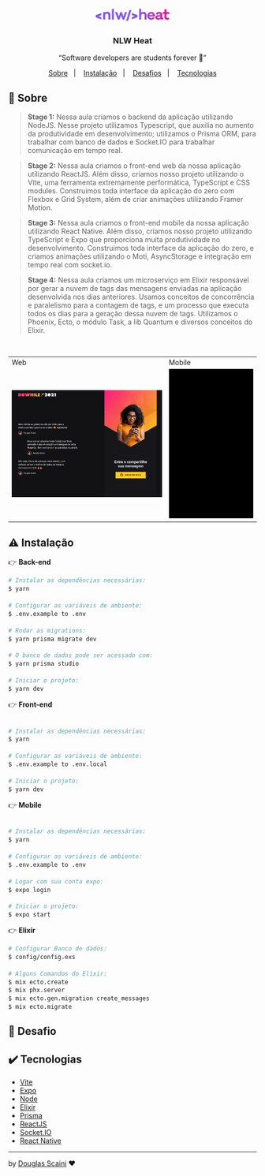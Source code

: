 <h1 align="center"><img src="./.github/logo.svg" width="150px"/></h1>

<h3 align="center">NLW Heat</h3>

<p align="center">“Software developers are students forever 🧠”</p>

<p align="center">
  <a href="#about">Sobre</a>&nbsp;&nbsp;&nbsp;|&nbsp;&nbsp;&nbsp;
  <a href="#install">Instalação</a>&nbsp;&nbsp;&nbsp;|&nbsp;&nbsp;&nbsp;
  <a href="#challenge">Desafios</a>&nbsp;&nbsp;&nbsp;|&nbsp;&nbsp;&nbsp;
  <a href="#technologies">Tecnologias</a>
</p>

## :speech_balloon: Sobre <a name="about"></a>

> **Stage 1:**
> Nessa aula criamos o backend da aplicação utilizando NodeJS. Nesse projeto utilizamos Typescript, que auxilia no aumento da produtividade em desenvolvimento; utilizamos o Prisma ORM, para trabalhar com banco de dados e Socket.IO para trabalhar comunicação em tempo real.

> **Stage 2:**
> Nessa aula criamos o front-end web da nossa aplicação utilizando ReactJS. Além disso, criamos nosso projeto utilizando o Vite, uma ferramenta extremamente performática, TypeScript e CSS modules. Construimos toda interface da aplicação do zero com Flexbox e Grid System, além de criar animações utilizando Framer Motion.

> **Stage 3:**
> Nessa aula criamos o front-end mobile da nossa aplicação utilizando React Native. Além disso, criamos nosso projeto utilizando TypeScript e Expo que proporciona muita produtividade no desenvolvimento. Construimos toda interface da aplicação do zero, e criamos animações utilizando o Moti, AsyncStorage e integração em tempo real com socket.io.

> **Stage 4:**
> Nessa aula criamos um microserviço em Elixir responsável por gerar a nuvem de tags das mensagens enviadas na aplicação desenvolvida nos dias anteriores. Usamos conceitos de concorrência e paralelismo para a contagem de tags, e um processo que executa todos os dias para a geração dessa nuvem de tags. Utilizamos o Phoenix, Ecto, o módulo Task, a lib Quantum e diversos conceitos do Elixir.

<br />
<table>
  <tr>
    <td colspan="1">Web</td>
    <td colspan="1">Mobile</td>
  </tr>
  <tr>
    <td><img src="./.github/nlwheat.gif" width="100%" /></td></td>
    <td><img src="./.github/mobile.gif" width="100%" height="90%" /></td></td>
  </tr>
</table>

## :warning: Instalação <a name="install"></a>

👉 **Back-end**

```bash
# Instalar as dependências necessárias:
$ yarn

# Configurar as variáveis de ambiente:
$ .env.example to .env

# Rodar as migrations:
$ yarn prisma migrate dev

# O banco de dados pode ser acessado com:
$ yarn prisma studio

# Iniciar o projeto:
$ yarn dev

```

👉 **Front-end**

```bash

# Instalar as dependências necessárias:
$ yarn

# Configurar as variáveis de ambiente:
$ .env.example to .env.local

# Iniciar o projeto:
$ yarn dev
```

👉 **Mobile**

```bash

# Instalar as dependências necessárias:
$ yarn

# Configurar as variáveis de ambiente:
$ .env.example to .env

# Logar com sua conta expo:
$ expo login

# Iniciar o projeto:
$ expo start
```

👉 **Elixir**

```bash
# Configurar Banco de dados:
$ config/config.exs

# Alguns Comandos do Elixir:
$ mix ecto.create
$ mix phx.server
$ mix ecto.gen.migration create_messages
$ mix ecto.migrate
```

## :triangular_flag_on_post: Desafio <a name="challenge"></a>

>

## :heavy_check_mark: Tecnologias <a name="technologies"></a>

- [Vite](https://vitejs.dev/)
- [Expo](https://expo.dev/)
- [Node](https://nodejs.org/en/)
- [Elixir](https://elixir-lang.org/)
- [Prisma](https://www.prisma.io/)
- [ReactJS](https://pt-br.reactjs.org/)
- [Socket.IO](https://socket.io/)
- [React Native](https://reactnative.dev//)

---

by [Douglas Scaini](https://www.github.com/douglasscaini) ❤️

